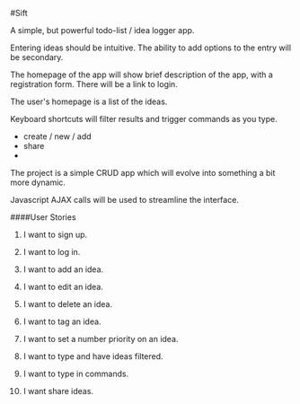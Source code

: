 #Sift

A simple, but powerful todo-list / idea logger app.

Entering ideas should be intuitive. The ability to add options to the entry will be secondary.

The homepage of the app will show brief description of the app, with a registration form. There will be a link to login.

The user's homepage is a list of the ideas.

Keyboard shortcuts will filter results and trigger commands as you type.
* create / new / add
* share
*

The project is a simple CRUD app which will evolve into something a bit more dynamic.

Javascript AJAX calls will be used to streamline the interface.

####User Stories

1. I want to sign up.

1. I want to log in.

1. I want to add an idea.

1. I want to edit an idea.

1. I want to delete an idea.

1. I want to tag an idea.

1. I want to set a number priority on an idea.

2. I want to type and have ideas filtered.

2. I want to type in commands.

4. I want share ideas.

